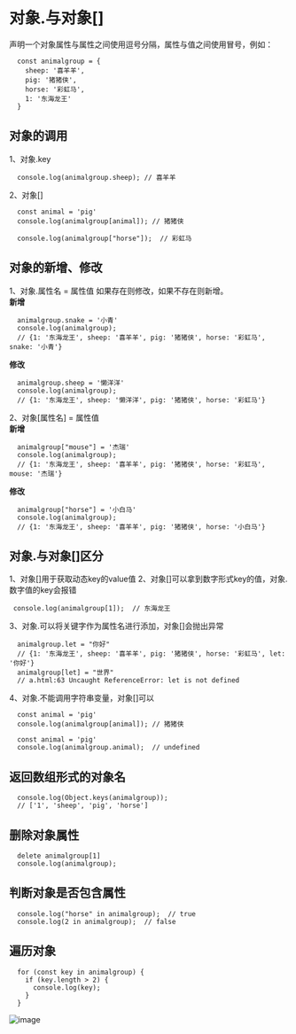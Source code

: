 # 对象.与对象[]
声明一个对象属性与属性之间使用逗号分隔，属性与值之间使用冒号，例如：
```
  const animalgroup = {
    sheep: '喜羊羊',
    pig: '猪猪侠',
    horse: '彩虹马',
    1: '东海龙王'
  }
```
## 对象的调用
1、对象.key
```
  console.log(animalgroup.sheep); // 喜羊羊
```
2、对象[]
```
  const animal = 'pig'
  console.log(animalgroup[animal]); // 猪猪侠
```
```
  console.log(animalgroup["horse"]);  // 彩虹马
```
## 对象的新增、修改
1、对象.属性名 = 属性值 
如果存在则修改，如果不存在则新增。  
**新增**
```
  animalgroup.snake = '小青'
  console.log(animalgroup);
  // {1: '东海龙王', sheep: '喜羊羊', pig: '猪猪侠', horse: '彩虹马', snake: '小青'}
```
**修改**
```
  animalgroup.sheep = '懒洋洋'
  console.log(animalgroup);
  // {1: '东海龙王', sheep: '懒洋洋', pig: '猪猪侠', horse: '彩虹马'}
```
2、对象[属性名] = 属性值  
**新增**
```
  animalgroup["mouse"] = '杰瑞'
  console.log(animalgroup);
  // {1: '东海龙王', sheep: '喜羊羊', pig: '猪猪侠', horse: '彩虹马', mouse: '杰瑞'}
```
**修改**
```
  animalgroup["horse"] = '小白马'
  console.log(animalgroup);
  // {1: '东海龙王', sheep: '喜羊羊', pig: '猪猪侠', horse: '小白马'}
```
## 对象.与对象[]区分
1、对象[]用于获取动态key的value值
2、对象[]可以拿到数字形式key的值，对象.数字值的key会报错
```
 console.log(animalgroup[1]);  // 东海龙王
```
3、对象.可以将关键字作为属性名进行添加，对象[]会抛出异常
```
  animalgroup.let = "你好"
  // {1: '东海龙王', sheep: '喜羊羊', pig: '猪猪侠', horse: '彩虹马', let: '你好'}
  animalgroup[let] = "世界" 
  // a.html:63 Uncaught ReferenceError: let is not defined
```
4、对象.不能调用字符串变量，对象[]可以
```
  const animal = 'pig'
  console.log(animalgroup[animal]); // 猪猪侠
```
```
  const animal = 'pig'
  console.log(animalgroup.animal);  // undefined
```
## 返回数组形式的对象名
```
  console.log(Object.keys(animalgroup));
  // ['1', 'sheep', 'pig', 'horse']
```
## 删除对象属性
```
  delete animalgroup[1]
  console.log(animalgroup);
```
## 判断对象是否包含属性
```
  console.log("horse" in animalgroup);  // true
  console.log(2 in animalgroup);  // false
```
## 遍历对象
```
  for (const key in animalgroup) {
    if (key.length > 2) {
      console.log(key);
    }
  }
```
![image](https://github.com/HMeat/HMeat.github.io/assets/136236305/fe6762d3-d29f-4fa8-98cd-e0f5640fb708)
